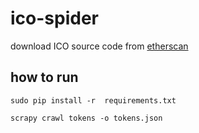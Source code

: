 # ico-spider

download ICO source code  from [etherscan](https://etherscan.io/)

## how to run 

`sudo pip install -r  requirements.txt`

`scrapy crawl tokens -o tokens.json`